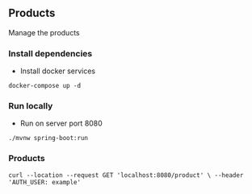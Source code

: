 ## Products

Manage the products

### Install dependencies

* Install docker services

`docker-compose up -d`

### Run locally

* Run on server port 8080

`./mvnw spring-boot:run`

### Products

`curl --location --request GET 'localhost:8080/product' \ --header 'AUTH_USER: example'`
